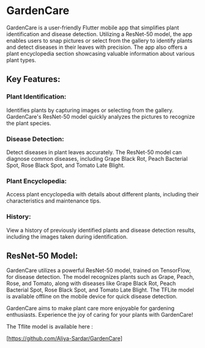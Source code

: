 # GardenCare

GardenCare is a user-friendly Flutter mobile app that simplifies plant identification and disease detection. Utilizing a ResNet-50 model, the app enables users to snap pictures or select from the gallery to identify plants and detect diseases in their leaves with precision. The app also offers a plant encyclopedia section showcasing valuable information about various plant types.

## Key Features:

### Plant Identification: 
Identifies plants by capturing images or selecting from the gallery. GardenCare's ResNet-50 model quickly analyzes the pictures to recognize the plant species.

### Disease Detection: 
Detect diseases in plant leaves accurately. The ResNet-50 model can diagnose common diseases, including Grape Black Rot, Peach Bacterial Spot, Rose Black Spot, and Tomato Late Blight.

### Plant Encyclopedia: 
Access plant encyclopedia with details about different plants, including their characteristics and maintenance tips.

### History: 
View a history of previously identified plants and disease detection results, including the images taken during identification.

## ResNet-50 Model:

GardenCare utilizes a powerful ResNet-50 model, trained on TensorFlow, for disease detection. The model recognizes plants such as Grape, Peach, Rose, and Tomato, along with diseases like Grape Black Rot, Peach Bacterial Spot, Rose Black Spot, and Tomato Late Blight. The TFLite model is available offline on the mobile device for quick disease detection.

GardenCare aims to make plant care more enjoyable for gardening enthusiasts. Experience the joy of caring for your plants with GardenCare!

The Tflite model is available here :

[https://github.com/Aliya-Sardar/GardenCare]
